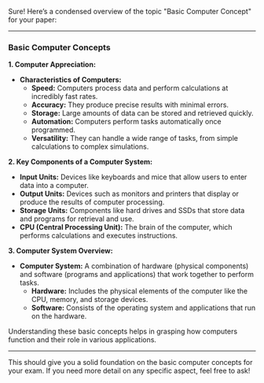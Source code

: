 Sure! Here’s a condensed overview of the topic "Basic Computer Concept" for your paper:

---

### Basic Computer Concepts

**1. Computer Appreciation:**
   - **Characteristics of Computers:**
     - **Speed:** Computers process data and perform calculations at incredibly fast rates.
     - **Accuracy:** They produce precise results with minimal errors.
     - **Storage:** Large amounts of data can be stored and retrieved quickly.
     - **Automation:** Computers perform tasks automatically once programmed.
     - **Versatility:** They can handle a wide range of tasks, from simple calculations to complex simulations.

**2. Key Components of a Computer System:**
   - **Input Units:** Devices like keyboards and mice that allow users to enter data into a computer.
   - **Output Units:** Devices such as monitors and printers that display or produce the results of computer processing.
   - **Storage Units:** Components like hard drives and SSDs that store data and programs for retrieval and use.
   - **CPU (Central Processing Unit):** The brain of the computer, which performs calculations and executes instructions.

**3. Computer System Overview:**
   - **Computer System:** A combination of hardware (physical components) and software (programs and applications) that work together to perform tasks.
     - **Hardware:** Includes the physical elements of the computer like the CPU, memory, and storage devices.
     - **Software:** Consists of the operating system and applications that run on the hardware.

Understanding these basic concepts helps in grasping how computers function and their role in various applications.

---

This should give you a solid foundation on the basic computer concepts for your exam. If you need more detail on any specific aspect, feel free to ask!